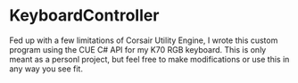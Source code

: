 # KeyboardController

Fed up with a few limitations of Corsair Utility Engine, I wrote this custom program using the CUE C# API for my K70 RGB keyboard. This is only meant as a personl project, but feel free to make modifications or use this in any way you see fit.
